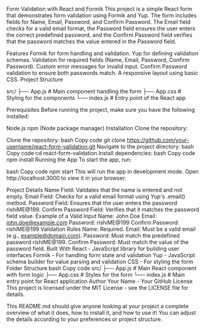 Form Validation with React and Formik
This project is a simple React form that demonstrates form validation using Formik and Yup. The form includes fields for Name, Email, Password, and Confirm Password. The Email field checks for a valid email format, the Password field ensures the user enters the correct predefined password, and the Confirm Password field verifies that the password matches the value entered in the Password field.

Features
Formik for form handling and validation.
Yup for defining validation schemas.
Validation for required fields (Name, Email, Password, Confirm Password).
Custom error messages for invalid input.
Confirm Password validation to ensure both passwords match.
A responsive layout using basic CSS.
Project Structure

src/
├── App.js         # Main component handling the form
├── App.css        # Styling for the components
└── index.js       # Entry point of the React app

Prerequisites
Before running the project, make sure you have the following installed:

Node.js
npm (Node package manager)
Installation
Clone the repository:

Clone the repository:
bash
Copy code
git clone https://github.com/your-username/react-form-validation.git
Navigate to the project directory:
bash
Copy code
cd react-form-validation
Install dependencies:
bash
Copy code
npm install
Running the App
To start the app, run:

bash
Copy code
npm start
This will run the app in development mode. Open http://localhost:3000 to view it in your browser.

Project Details
Name Field: Validates that the name is entered and not empty.
Email Field: Checks for a valid email format using Yup's .email() method.
Password Field: Ensures that the user enters the password rishiME@199.
Confirm Password Field: Verifies that it matches the password field value.
Example of a Valid Input
Name: John Doe
Email: john.doe@example.com
Password: rishiME@199
Confirm Password: rishiME@199
Validation Rules
Name: Required.
Email: Must be a valid email (e.g., example@domain.com).
Password: Must match the predefined password rishiME@199.
Confirm Password: Must match the value of the password field.
Built With
React - JavaScript library for building user interfaces
Formik - For handling form state and validation
Yup - JavaScript schema builder for value parsing and validation
CSS - For styling the form
Folder Structure
bash
Copy code
src/
├── App.js         # Main React component with form logic
├── App.css        # Styles for the form
└── index.js       # Main entry point for React application
Author
Your Name - Your GitHub
License
This project is licensed under the MIT License - see the LICENSE file for details.

This README.md should give anyone looking at your project a complete overview of what it does, how to install it, and how to use it! You can adjust the details according to your preferences or project structure.






